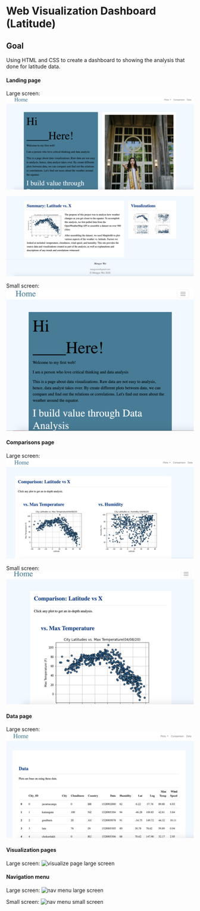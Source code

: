 # Web Visualization Dashboard (Latitude)

## Goal

Using HTML and CSS to create a dashboard to showing the analysis that done for latitude data.




#### Landing page

Large screen:
![Landing page large screen](Images/00.png)

![Landing page](Images/01.png)

Small screen:
![Landing page small screen](Images/02.png)


#### Comparisons page

Large screen:
![comparison page large screen](Images/03.png)

Small screen:
![comparison page small screen](Images/04.png)

#### Data page

Large screen:
![data page large screen](Images/05.png)

#### Visualization pages

Large screen:
![visualize page large screen](Images/visualize-lg.png)

#### Navigation menu

Large screen:
![nav menu large screen](Images/nav-lg.png)

Small screen:
![nav menu small screen](Images/nav-sm.png)
